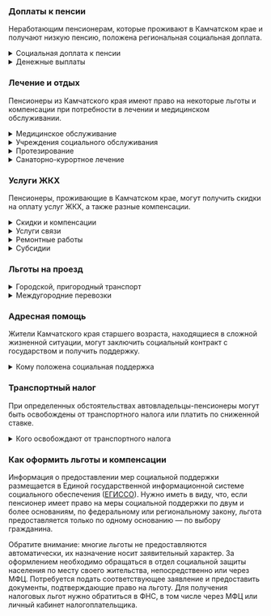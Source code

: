 ### Доплаты к пенсии
Неработающим пенсионерам, которые проживают в Камчатском крае и получают низкую пенсию, положена региональная социальная доплата.
<details>
<summary>Социальная доплата к пенсии</summary>

В Камчатском крае региональный прожиточный минимум пенсионера превышает общефедеральный. Поэтому неработающим пенсионерам с низким размером пенсии производится региональная социальная доплата к пенсии. Пенсионеры Камчатского края получают доплату до 18 148 рублей, а проживающим в Корякском округе полагается дополнительная социальная выплата к пенсии до суммы 21 778 рублей. Для назначения региональной доплаты в настоящее время необходимо обращаться в органы социальной защиты населения. С 2022 года доплата будет назначаться автоматически.
</details>
<details>
<summary>Денежные выплаты</summary>

Если пенсионер относится к льготной категории, ему полагается ежемесячная денежная выплата (ЕДВ), которая регулярно индексируется.

В [Камчатском](https://docs.cntd.ru/document/460133118) крае ветеранам труда каждый месяц выплачивается по 594 рубля, а проживающим в Корякском округе — 846 рублей. ЕДВ тружеников тыла (участников трудового фронта) и жертв политических репрессий составляет 763 рубля. Труженики тыла, проживающие в Корякском округе, получают 873 рубля. Кроме этого, камчатским труженикам тыла полагается ежемесячная социальная доплата в сумме 300 рублей.

Камчатским долгожителям в честь юбилейных дат (80, 85, 90, 95 и 100 лет) выплачивают по 3000 рублей. Инвалиды и ветераны ВОВ к 90,- 95- и 100-летию получают по 10 000 рублей.
</details>

### Лечение и отдых
Пенсионеры из Камчатского края имеют право на некоторые льготы и компенсации при потребности в лечении и медицинском обслуживании.
<details>
<summary>Медицинское обслуживание</summary>

Ветераны труда и труженики тыла, а также жертвы политических репрессий сохраняют право на обслуживание в поликлиниках и других медицинских учреждениях, к которым они были прикреплены в период работы до выхода на пенсию. 
</details>
<details>
<summary>Учреждения социального обслуживания</summary>

Внеочередной приём в дома-интернаты для престарелых и инвалидов, учреждения социального обслуживания предоставляется труженикам тыла и жертвам политических репрессий, а также ветеранам труда.
</details>
<details>
<summary>Протезирование</summary>

В [Камчатском](https://docs.cntd.ru/document/895207160) крае бесплатное зубопротезирование (в том числе изготовление и ремонт зубных протезов) полагается труженикам тыла, ветеранам труда и жертвам политических репрессий.
</details>
<details>
<summary>Санаторно-курортное лечение</summary>

В Камчатском крае бесплатная путёвка на [санаторно-курортное](https://docs.cntd.ru/document/469302731) лечение полагается неработающим пенсионерам, получающим страховую пенсию по старости, детям войны, труженикам тыла, жертвам политических репрессий и участникам ВОВ. Путёвка полагается при условии, что пенсионер не имеет права на аналогичную льготу по федеральному законодательству. Жертвам политических репрессий путёвки на санаторно-курортное лечение и отдых выдаются в первоочередном порядке.
</details>

### Услуги ЖКХ
Пенсионеры, проживающие в Камчатском крае, могут получить скидки на оплату услуг ЖКХ, а также разные компенсации. 
<details>
<summary>Скидки и компенсации</summary>

Ветеранам труда и жертвам политических репрессий, а также труженикам тыла и детям войны, выплачивается компенсация в размере 50% расходов на оплату жилого помещения, коммунальных услуг и взносов на капремонт. Компенсация предоставляется в пределах утверждённых нормативов потребления. Льготу получают также члены семьи, совместно проживающие с жертвами политических репрессий, и иждивенцы ветеранов труда.

В Камчатском крае одиноким неработающим пенсионерам по достижении 70 лет предоставляется компенсация взносов на капремонт в размере 50%, а с 80-летнего возраста — в размере 100%.

Льгота распространяется также на граждан указанного возраста, семья которых состоит из неработающих граждан пенсионного возраста, инвалидов I и II групп. Компенсация рассчитывается, исходя из установленного в регионе минимального взноса на капремонт за 1 кв. метр и размера стандарта нормативной площади жилого помещения.
</details>
<details>
<summary>Услуги связи</summary>

В Камчатском крае реабилитированным пенсионерам телефон устанавливается бесплатно.
</details>
<details>
<summary>Ремонтные работы</summary>

В Камчатском крае предоставляется [социальная выплата](https://docs.cntd.ru/document/412304614?marker) на проведение ремонтных работ в жилых помещениях. Она полагается участникам ВОВ, труженикам тыла, блокадникам и бывшим несовершеннолетним узникам фашизма. Социальную выплату предоставляют в размере фактически понесённых расходов, но не более 130 000 рублей.
</details>
<details>
<summary>Субсидии</summary>

В [Камчатском](https://docs.cntd.ru/document/819048217) крае пенсионеры могут оформить субсидию на оплату услуг ЖКХ, если тратят на «коммуналку» свыше 22% совокупного дохода семьи.
</details>

### Льготы на проезд
<details>
<summary>Городской, пригородный транспорт</summary>

В [Камчатском](https://docs.cntd.ru/document/422452422) крае единый социальный проездной билет, дающий право проезда на автомобильном транспорте общего пользования городского и пригородного сообщения (кроме такси), полагается ветеранам труда, труженикам тыла, жертвам политических репрессий и получателям страховых пенсий, а также мужчинам старше 55 лет и женщинам старше 50 лет.
</details>
<details>
<summary>Междугородние перевозки</summary>

[Камчатским](https://docs.cntd.ru/document/895207160) реабилитированным пенсионерам один раз в два года компенсируют 100% стоимости проезда на воздушном, железнодорожном, водном и автомобильном (кроме такси) транспорте общего пользования туда и обратно, или один раз в год 50% стоимости проезда на указанных видах транспорта.
</details>

### Адресная помощь
Жители Камчатского края старшего возраста, находящиеся в сложной жизненной ситуации, могут заключить социальный контракт с государством и получить поддержку.
<details>
<summary>Кому положена социальная поддержка</summary>

Пенсионерам, оказавшимся в трудной жизненной ситуации по не зависящим от них причинам или в связи со стихийным бедствием, экстремальной ситуацией, оказывается адресная помощь. Она предоставляется путём выплаты пособий либо в натуральной форме (обеспечение одеждой, обувью, лекарствами, организация лечения и ухода, проведение ремонта жилья или установка приборов учёта и пр.). С нуждающимися пенсионерами может быть заключён социальный контракт.
</details>

### Транспортный налог
При определенных обстоятельствах автовладельцы-пенсионеры могут быть освобождены от транспортного налога или платить по сниженной ставке. 
<details>
<summary>Кого освобождают от транспортного налога</summary>

В [Камчатском](https://www.nalog.gov.ru/rn77/service/tax/d1106730/) крае освобождаются от уплаты налога на один легковой автомобиль или мотоцикл ветераны ВОВ, инвалиды боевых действий и чернобыльцы. Инвалиды не уплачивают налог на один легковой автомобиль, мощность двигателя которого не превышает 100 л. с.
</details>

### Как оформить льготы и компенсации 
Информация о предоставлении мер социальной поддержки размещается в Единой государственной информационной системе социального обеспечения ([ЕГИССО](http://egisso.ru/site/client/#/)). Нужно иметь в виду, что, если пенсионер имеет право на меры социальной поддержки по двум и более основаниям, по федеральному или региональному закону, льгота предоставляется только по одному основанию — по выбору гражданина.

Обратите внимание: многие льготы не предоставляются автоматически, их назначение носит заявительный характер. За оформлением необходимо обращаться в отдел социальной защиты населения по месту своего жительства, непосредственно или через МФЦ. Потребуется подать соответствующее заявление и предоставить документы, подтверждающие право на льготу. Для получения налоговых льгот нужно обратиться в ФНС, в том числе через МФЦ или личный кабинет налогоплательщика.

